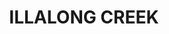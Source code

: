 ---
lastmod: '2025-04-06T06:05:20+00:00'
latitude: -34.711018
layout: suburb
longitude: 148.555243
postcode: '2584'
state: NSW
title: ILLALONG CREEK
url: /nsw/illalong-creek/
---